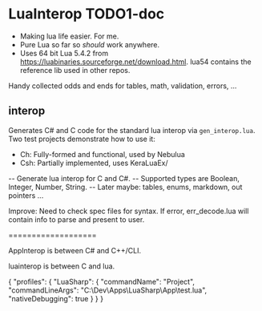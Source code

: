 # LuaInterop TODO1-doc
- Making lua life easier. For me.
- Pure Lua so far so *should* work anywhere.
- Uses 64 bit Lua 5.4.2 from https://luabinaries.sourceforge.net/download.html. lua54 contains the reference lib used in other repos.


Handy collected odds and ends for tables, math, validation, errors, ...


## interop
Generates C# and C code for the standard lua interop via `gen_interop.lua`.
Two test projects demonstrate how to use it:
- Ch: Fully-formed and functional, used by Nebulua
- Csh: Partially implemented, uses KeraLuaEx/

-- Generate lua interop for C and C#.
-- Supported types are Boolean, Integer, Number, String.
-- Later maybe: tables, enums, markdown, out pointers ...

Improve: Need to check spec files for syntax. If error, err_decode.lua will contain info to parse and present to user.

===================

AppInterop is between C# and C++/CLI.

luainterop is between C and lua.



{
  "profiles": {
    "LuaSharp": {
      "commandName": "Project",
      "commandLineArgs": "C:\\Dev\\Apps\\LuaSharp\\App\\test.lua",
      "nativeDebugging": true
    }
  }
}

